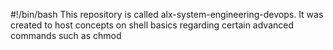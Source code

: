 #!/bin/bash
This repository is called alx-system-engineering-devops. It was created to host concepts on shell basics regarding certain advanced commands such as chmod
